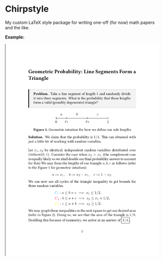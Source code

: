 # Chirpstyle

My custom LaTeX style package for writing one-off (for now) math papers and the like.

**Example:**

![example](example.png)

